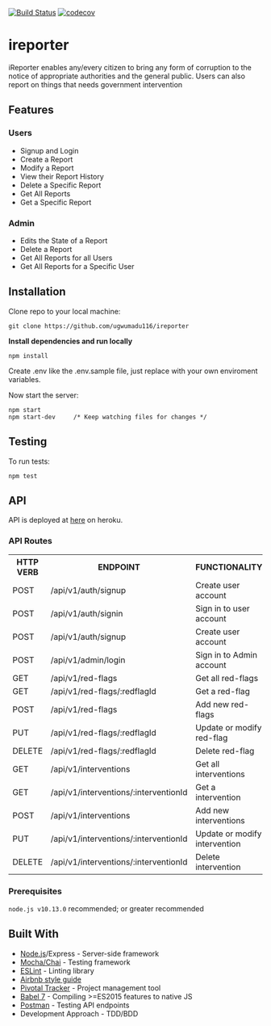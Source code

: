 [![Build Status](https://travis-ci.org/ugwumadu116/ireporter.svg?branch=develop)](https://travis-ci.org/ugwumadu116/ireporter)
[![codecov](https://codecov.io/gh/Dikaeinstein/book-a-meal/branch/develop/graph/badge.svg)](https://codecov.io/gh/Dikaeinstein/book-a-meal)
# ireporter
iReporter enables any/every citizen to bring any form of corruption to the notice of appropriate authorities and the general public. Users can also report on things that needs government intervention


## Features

### Users

- Signup and Login
- Create a Report 
- Modify a Report
- View their Report History
- Delete a Specific Report
- Get All Reports
- Get a Specific Report

### Admin

- Edits the State of a Report
- Delete a Report
- Get All Reports for all Users
- Get All Reports for a Specific User

## Installation

Clone repo to your local machine:

```git
git clone https://github.com/ugwumadu116/ireporter
```

**Install dependencies and run locally**<br/>

```
npm install
```

Create .env like the .env.sample file, just replace with your own enviroment variables.

Now start the server:

```npm
npm start
npm start-dev     /* Keep watching files for changes */
```

## Testing

To run tests:

```npm
npm test
```

## API

API is deployed at [here](https://bootcamp-andela-ireporter.herokuapp.com/) on heroku.

### API Routes

<table>
	<tr>
		<th>HTTP VERB</th>
		<th>ENDPOINT</th>
		<th>FUNCTIONALITY</th>
	</tr>
	<tr>
		<td>POST</td>
		<td>/api/v1/auth/signup</td> 
		<td>Create user account</td>
	</tr>
	<tr>
		<td>POST</td>
		<td>/api/v1/auth/signin</td> 
		<td>Sign in to user account</td>
	</tr>
	<tr>
		<td>POST</td>
		<td>/api/v1/auth/signup</td> 
		<td>Create user account</td>
	</tr>
	<tr>
		<td>POST</td>
		<td>/api/v1/admin/login</td> 
		<td>Sign in to Admin account</td>
	</tr>
	<tr>
		<td>GET</td>
		<td>/api/v1/red-flags</td> 
		<td>Get all red-flags</td>
	</tr>
	<tr>
		<td>GET</td>
		<td>/api/v1/red-flags/:redflagId</td> 
		<td>Get a red-flag</td>
	</tr>
	<tr>
		<td>POST</td>
		<td>/api/v1/red-flags</td> 
		<td>Add new red-flags</td>
	</tr>
	<tr>
		<td>PUT</td>
		<td>/api/v1/red-flags/:redflagId</td> 
		<td>Update or modify red-flag</td>
	</tr>
	<tr>
		<td>DELETE</td>
		<td>/api/v1/red-flags/:redflagId</td> 
		<td>Delete red-flag</td>
	</tr>    
    <tr>
		<td>GET</td>
		<td>/api/v1/interventions</td> 
		<td>Get all interventions</td>
	</tr>
	<tr>
		<td>GET</td>
		<td>/api/v1/interventions/:interventionId</td> 
		<td>Get a intervention</td>
	</tr>
	<tr>
		<td>POST</td>
		<td>/api/v1/interventions</td> 
		<td>Add new interventions</td>
	</tr>
	<tr>
		<td>PUT</td>
		<td>/api/v1/interventions/:interventionId</td> 
		<td>Update or modify intervention</td>
	</tr>
	<tr>
		<td>DELETE</td>
		<td>/api/v1/interventions/:interventionId</td> 
		<td>Delete intervention</td>
	</tr>
</table>

### Prerequisites
`node.js v10.13.0` recommended;  or greater recommended

## Built With
- [Node.js](https://nodejs.org/en/)/Express - Server-side framework
- [Mocha/Chai](https://mochajs.org/) - Testing framework
- [ESLint](https://eslint.org/) - Linting library
- [Airbnb style guide](https://github.com/airbnb/javascript)
- [Pivotal Tracker](https://www.pivotaltracker.com/dashboard) - Project management tool
- [Babel 7](https://babeljs.io/) - Compiling >=ES2015 features to native JS
- [Postman](https://www.getpostman.com/) - Testing API endpoints
- Development Approach - TDD/BDD